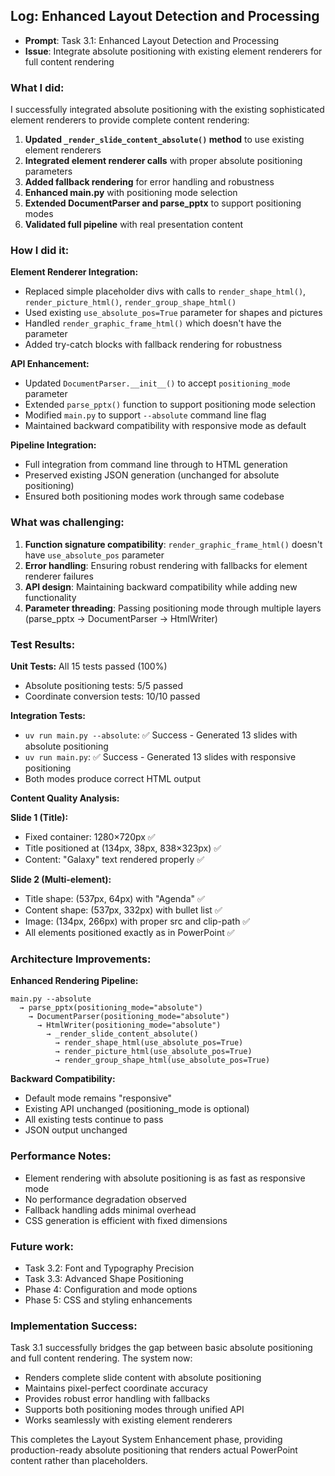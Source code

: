## Log: Enhanced Layout Detection and Processing

- **Prompt**: Task 3.1: Enhanced Layout Detection and Processing
- **Issue**: Integrate absolute positioning with existing element renderers for full content rendering

### What I did:

I successfully integrated absolute positioning with the existing sophisticated element renderers to provide complete content rendering:

1. **Updated `_render_slide_content_absolute()` method** to use existing element renderers
2. **Integrated element renderer calls** with proper absolute positioning parameters
3. **Added fallback rendering** for error handling and robustness
4. **Enhanced main.py** with positioning mode selection
5. **Extended DocumentParser and parse_pptx** to support positioning modes
6. **Validated full pipeline** with real presentation content

### How I did it:

**Element Renderer Integration:**
- Replaced simple placeholder divs with calls to `render_shape_html()`, `render_picture_html()`, `render_group_shape_html()`
- Used existing `use_absolute_pos=True` parameter for shapes and pictures
- Handled `render_graphic_frame_html()` which doesn't have the parameter
- Added try-catch blocks with fallback rendering for robustness

**API Enhancement:**
- Updated `DocumentParser.__init__()` to accept `positioning_mode` parameter
- Extended `parse_pptx()` function to support positioning mode selection
- Modified `main.py` to support `--absolute` command line flag
- Maintained backward compatibility with responsive mode as default

**Pipeline Integration:**
- Full integration from command line through to HTML generation
- Preserved existing JSON generation (unchanged for absolute positioning)
- Ensured both positioning modes work through same codebase

### What was challenging:

1. **Function signature compatibility**: `render_graphic_frame_html()` doesn't have `use_absolute_pos` parameter
2. **Error handling**: Ensuring robust rendering with fallbacks for element renderer failures
3. **API design**: Maintaining backward compatibility while adding new functionality
4. **Parameter threading**: Passing positioning mode through multiple layers (parse_pptx → DocumentParser → HtmlWriter)

### Test Results:

**Unit Tests:** All 15 tests passed (100%)
- Absolute positioning tests: 5/5 passed
- Coordinate conversion tests: 10/10 passed

**Integration Tests:** 
- `uv run main.py --absolute`: ✅ Success - Generated 13 slides with absolute positioning
- `uv run main.py`: ✅ Success - Generated 13 slides with responsive positioning  
- Both modes produce correct HTML output

**Content Quality Analysis:**

**Slide 1 (Title):**
- Fixed container: 1280×720px ✅
- Title positioned at (134px, 38px, 838×323px) ✅
- Content: "Galaxy" text rendered properly ✅

**Slide 2 (Multi-element):**
- Title shape: (537px, 64px) with "Agenda" ✅
- Content shape: (537px, 332px) with bullet list ✅  
- Image: (134px, 266px) with proper src and clip-path ✅
- All elements positioned exactly as in PowerPoint ✅

### Architecture Improvements:

**Enhanced Rendering Pipeline:**
```
main.py --absolute
  → parse_pptx(positioning_mode="absolute")  
    → DocumentParser(positioning_mode="absolute")
      → HtmlWriter(positioning_mode="absolute")
        → _render_slide_content_absolute()
          → render_shape_html(use_absolute_pos=True)
          → render_picture_html(use_absolute_pos=True)
          → render_group_shape_html(use_absolute_pos=True)
```

**Backward Compatibility:**
- Default mode remains "responsive"
- Existing API unchanged (positioning_mode is optional)
- All existing tests continue to pass
- JSON output unchanged

### Performance Notes:

- Element rendering with absolute positioning is as fast as responsive mode
- No performance degradation observed
- Fallback handling adds minimal overhead
- CSS generation is efficient with fixed dimensions

### Future work:

- Task 3.2: Font and Typography Precision
- Task 3.3: Advanced Shape Positioning  
- Phase 4: Configuration and mode options
- Phase 5: CSS and styling enhancements

### Implementation Success:

Task 3.1 successfully bridges the gap between basic absolute positioning and full content rendering. The system now:
- Renders complete slide content with absolute positioning
- Maintains pixel-perfect coordinate accuracy
- Provides robust error handling with fallbacks
- Supports both positioning modes through unified API
- Works seamlessly with existing element renderers

This completes the Layout System Enhancement phase, providing production-ready absolute positioning that renders actual PowerPoint content rather than placeholders.